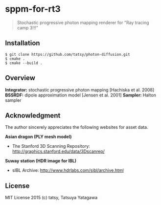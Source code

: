 sppm-for-rt3
===

> Stochastic progressive photon mapping renderer for "Ray tracing camp 3!!!"

## Installation

```shell
$ git clone https://github.com/tatsy/photon-diffusion.git
$ cmake .
$ cmake --build .
```

## Overview

**Integrator:** stochastic progressive photon mapping [Hachiska et al. 2008]
**BSSRDF:** dipole approximation model [Jensen et al. 2001]
**Sampler:** Halton sampler

## Acknowledgment

The author sincerely appreciates the following websites for asset data.

**Asian dragon (PLY mesh model)**
* The Stanford 3D Scanning Repository: http://graphics.stanford.edu/data/3Dscanrep/

**Suway station (HDR image for IBL)**
* sIBL Archive: http://www.hdrlabs.com/sibl/archive.html

## License

MIT License 2015 (c) tatsy, Tatsuya Yatagawa
